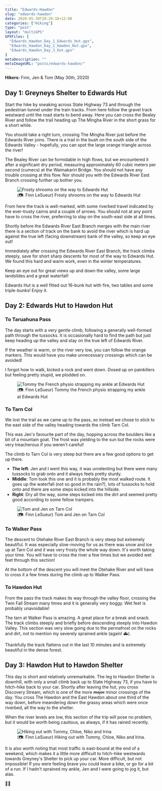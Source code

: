 ```yaml
---
title: "Edwards-Hawdon"
slug: "edwards-hawdon"
date: 2020-05-30T20:29:18+12:00
categories: ["Hiking"]
type: "post"
layout: "multiGPS"
GPXFiles: [
  "Edwards_Hawdon_Day_1_Edwards_Hut.gpx",
  "Edwards_Hawdon_Day_2_Hawdon_Hut.gpx",
  "Edwards_Hawdon_Day_3_Out.gpx"
]
metaDescription: ""
metaImageURL: "posts/edwards-hawdon/"
---
```


__Hikers:__ Finn, Jen & Tom (May 30th, 2020)

## Day 1: Greyneys Shelter to Edwards Hut

<div id="Edwards_Hawdon_Day_1_Edwards_Hut"></div>

Start the hike by sneaking across State Highway 73 and through the pedestrian tunnel under the train tracks. From here follow the gravel track westward until the road starts to bend away. Here you can cross the Bealey River and follow the trail heading up The Mingha River in the short grass for a short while.

You should take a right turn, crossing The Mingha River just before the Edwards River joins. There is a trail in the bush on the south side of the Edwards Valley - hopefully, you can spot the large orange triangle across the river!

The Bealey River can be formidable in high flows, but we encountered it after a significant dry period, measuring approximately 60 cubic meters per second (cumecs) at the Waimakariri Bridge. You should not have any trouble crossing at this flow. Nor should you with the Edwards River East Branch crossing further up bother you.

<figure>
 <img src="/posts/edwards-hawdon/IMG_5304.jpg" alt="Frosty shrooms on the way to Edwards Hut"/>
 <figcaption>(📷: Finn LeSueur) Frosty shrooms on the way to Edwards Hut</figcaption>
</figure>

From here the track is well-marked, with some riverbed travel indicated by the ever-trusty cairns and a couple of arrows. You should not at any point have to cross the river, preferring to stay on the south-east side at all times.

Shortly before the Edwards River East Branch merges with the main river there is a section of track on the bank to avoid the river which is hard up against the true left (facing downstream) bank of the valley, so keep an eye out!

Immediately after crossing the Edwards River East Branch, the track climbs steeply, save for short sharp descents for most of the way to Edwards Hut. We found this hard and warm work, even in the winter temperatures.

Keep an eye out for great views up and down the valley, some large landslides and a great waterfall!

Edwards Hut is a well fitted out 16-bunk hut with fire, two tables and some triple-bunks! Enjoy it.

## Day 2: Edwards Hut to Hawdon Hut

<div id="Edwards_Hawdon_Day_2_Hawdon_Hut"></div>

### To Taruahuna Pass

The day starts with a very gentle climb, following a generally well-formed path through the tussocks. It is occasionally hard to find the path but just keep heading up the valley and stay on the true left of Edwards River.

If the weather is warm, or the river very low, you can follow the orange markers. This would have you make unnecessary crossings which can be avoided!

I forgot how to walk, kicked a rock and went down. Dosed up on painkillers but feeling pretty stupid, we plodded on.

<figure>
 <img src="/posts/edwards-hawdon/IMG_5487.jpg" alt="Tommy the French physio strapping my ankle at Edwards Hut"/>
 <figcaption>(📷: Finn LeSueur) Tommy the French physio strapping my ankle at Edwards Hut</figcaption>
</figure>

### To Tarn Col

We lost the trail as we came up to the pass, so instead we chose to stick to the east side of the valley heading towards the climb Tarn Col.

This was Jen's favourite part of the day, hopping across the boulders like a bit of a mountain goat. The frost was yielding to the sun but the rocks were very treacherous if you weren't careful!

The climb to Tarn Col is very steep but there are a few good options to get up there.

- __The left__: Jen and I went this way, it was unrelenting but there were many tussocks to grab onto and it always feels pretty sturdy.
- __Middle__: Tom took this one and it is probably the most walked route. It goes up the waterfall (not so good in the rain?), lots of tussocks to
hold onto and there are some steps kicked into the hillside.
- __Right__: Dry all the way, some steps kicked into the dirt and seemed pretty good according to some fellow trampers.

<figure>
 <img src="/posts/edwards-hawdon/IMG_5421.jpg" alt="Tom and Jen on Tarn Col"/>
 <figcaption>(📷: Finn LeSueur) Tom and Jen on Tarn Col</figcaption>
</figure>

### To Walker Pass

The descent to Otehake River East Branch is very steep but extremely beautiful. It was especially slow-moving for us as there was snow and ice up at Tarn Col and it was very frosty the whole way down. It's worth taking your time. You will have to cross the river a few times
but we avoided wet feet through this section!

At the bottom of the descent you will meet the Otehake River and will have to cross it a few times during the climb up to Walker Pass.

### To Hawdon Hut

From the pass the track makes its way through the valley floor, crossing the Twin Fall Stream many times and it is generally very boggy. Wet feet is probably unavoidable!

The tarn at Walker Pass is amazing. A great place for a break and snack. The track climbs steeply and briefly before descending steeply into Hawdon Valley. This section was very slow going due to the permafrost on the rocks and dirt, not to mention my severely sprained ankle (again! 🚑).

Thankfully the track flattens out in the last 10 minutes and is extremely beautiful in the dense forest.

## Day 3: Hawdon Hut to Hawdon Shelter

<div id="Edwards_Hawdon_Day_3_Out"></div>

This day is short and relatively unremarkable. The leg to Hawdon Shelter is downhill, with only a small climb back up to State Highway 73, if you have to hitch-hike back to your car. Shortly after leaving the hut, you cross Discovery Stream, which is one of the more ~~major~~ minor crossings of the day. You cross The Hawdon and the East Hawdon about one third of the way down, before meandering down the grassy areas which were once riverbed, all the way to the shelter.

When the river levels are low, this section of the trip will pose no problem, but it would be worth being cautious, as always, if it has rained recently.

<figure>
 <img src="/posts/edwards-hawdon/IMG_5519.jpg" alt="Hiking out with Tommy, Chloe, Niko and Irina"/>
 <figcaption>(📷: Finn LeSueur) Hiking out with Tommy, Chloe, Niko and Irina.</figcaption>
</figure>

It is also worth noting that most traffic is east-bound at the end of a weekend, which makes it a little more difficult to hitch-hike westwards towards Greyney's Shelter to pick up your car. More difficult, but not impossible! If you were feeling brave you could leave a bike, or go for a bit of a run. If I hadn't sprained my ankle, Jen and I were going to jog it, but alas.

🏃‍♂️

